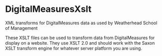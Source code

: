 # DigitalMeasuresXslt
XML transforms for DigitalMeasures data as used by Weatherhead School of Management

These XSLT files can be used to transform data from DigitalMeasures for display on a website. 
They use XSLT 2.0 and should work with the Saxon XSLT transform engine for whatever server platform you are using.
